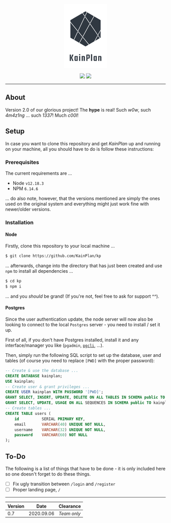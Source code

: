 <div align="center">
    <img src="images/lgtd.png" width="auto" height="200px" />
    <p>
        <img src="https://img.shields.io/badge/version-2.0-blue?style=for-the-badge" />
        <a href="https://github.com/KainPlan/kp">
            <img src="https://img.shields.io/badge/on-GitHub-blueviolet?style=for-the-badge&logo=github" />
        </a>
    </p>
</div>

---

## About

Version 2.0 of our glorious project! The **hype** is real! Such _w0w_, such _4m4z1ng_ ... such _1337_! Much _c00l_!

## Setup

In case you want to clone this repository and get _KainPlan_ up and running on your machine, all you should have to do is follow these instructions:

### Prerequisites

The current requirements are ...

* Node `v12.18.3`
* NPM `6.14.6`

... do also note, however, that the versions mentioned are simply the ones used on the original system and everything might just work fine with newer/older versions.

### Installation

#### Node

Firstly, clone this repository to your local machine ... 

```bash
$ git clone https://github.com/KainPlan/kp
```

... afterwards, change into the directory that has just been created and use `npm` to install all dependencies ... 

```bash
$ cd kp
$ npm i
```

... and you _should_ be grand! (If you're not, feel free to ask for support ^^).

#### Postgres

Since the user authentication update, the node server will now also be looking to connect to the local `Postgres` server - you need to install / set it up.

First of all, if you don't have Postgres installed, install it and any interface/manager you like (`pgadmin`, [`pgcli`](https://www.pgcli.com/), ...).

Then, simply run the following SQL script to set up the database, user and tables (of course you need to replace `[PWD]` with the proper password):

```sql
-- Create & use the database ...
CREATE DATABASE kainplan;
USE kainplan;
-- Create user & grant privileges ...
CREATE USER kainplan WITH PASSWORD '[PWD]';
GRANT SELECT, INSERT, UPDATE, DELETE ON ALL TABLES IN SCHEMA public TO kainplan;
GRANT SELECT, UPDATE, USAGE ON ALL SEQUENCES IN SCHEMA public TO kainplan;
-- Create tables ...
CREATE TABLE users (
    id          SERIAL PRIMARY KEY,
    email       VARCHAR(40) UNIQUE NOT NULL,
    username    VARCHAR(32) UNIQUE NOT NULL,
    password    VARCHAR(60) NOT NULL
);
```

## To-Do

The following is a list of things that have to be done - it is only included here so one doesn't forget to do these things.

* [ ] Fix ugly transition between `/login` and `/register`
* [ ] Proper landing page, `/`

---

| Version | Date       | Clearance   |
| ------- | ---------- | ----------- |
| 0.7     | 2020.09.06 | _Team only_ |